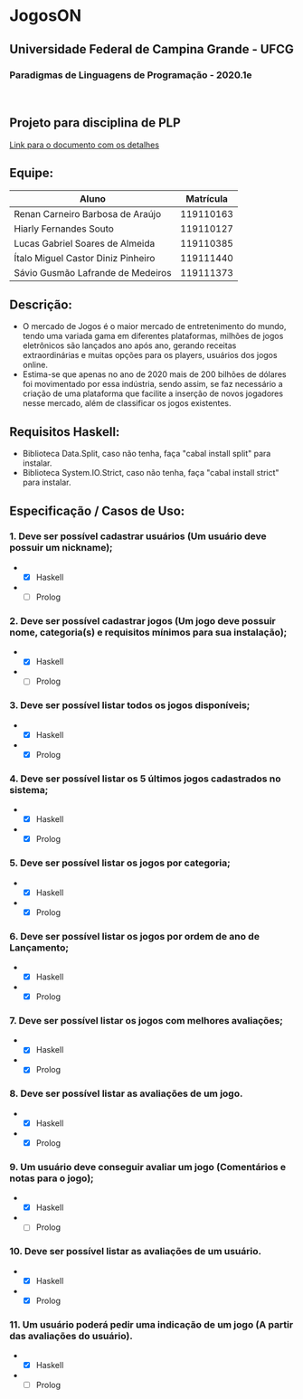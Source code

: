 # JogosON

<h2>Universidade Federal de Campina Grande - UFCG</h2>
<h3>Paradigmas de Linguagens de Programação - 2020.1e</h3>

<br>

## Projeto para disciplina de PLP<br>
[Link para o documento com os detalhes](https://docs.google.com/document/d/1BV6YwQG_IYqMas9ISeIPvewRRr6W14KCdXZC5CmSWKc/edit?usp=sharing)

## Equipe:

Aluno | Matrícula
---------------------------------| ---------
Renan Carneiro Barbosa de Araújo | 119110163
Hiarly Fernandes Souto | 119110127
Lucas Gabriel Soares de Almeida | 119110385
Ítalo Miguel Castor Diniz Pinheiro | 119111440
Sávio Gusmão Lafrande de Medeiros | 119111373

## Descrição:
* O mercado de Jogos é o maior mercado de entretenimento do mundo, tendo uma variada gama em diferentes plataformas, milhões de jogos eletrônicos são lançados ano após ano, gerando receitas extraordinárias e muitas opções para os players, usuários dos jogos online.
* Estima-se que apenas no ano de 2020 mais de 200 bilhões de dólares foi movimentado por essa indústria, sendo assim, se faz necessário a criação de uma plataforma que facilite a inserção de novos jogadores nesse mercado, além de classificar os jogos existentes.

## Requisitos Haskell:
* Biblioteca Data.Split, caso não tenha, faça "cabal install split" para instalar.
* Biblioteca System.IO.Strict, caso não tenha, faça "cabal install strict" para instalar.

## Especificação / Casos de Uso:
### 1. Deve ser possível cadastrar usuários (Um usuário deve possuir um nickname);
* - [X] Haskell
* - [ ] Prolog

### 2. Deve ser possível cadastrar jogos (Um jogo deve possuir nome, categoria(s) e requisitos mínimos para sua instalação);
* - [X] Haskell
* - [ ] Prolog

### 3. Deve ser possível listar todos os jogos disponíveis;
* - [X] Haskell
* - [X] Prolog

### 4. Deve ser possível listar os 5 últimos jogos cadastrados no sistema;
* - [X] Haskell
* - [X] Prolog

### 5. Deve ser possível listar os jogos por categoria;
* - [X] Haskell
* - [X] Prolog

### 6. Deve ser possível listar os jogos por ordem de ano de Lançamento;
* - [X] Haskell
* - [X] Prolog

### 7. Deve ser possível listar os jogos com melhores avaliações;
* - [X] Haskell
* - [X] Prolog

### 8. Deve ser possível listar as avaliações de um jogo.
* - [X] Haskell
* - [X] Prolog

### 9. Um usuário deve conseguir avaliar um jogo (Comentários e notas para o jogo); 
* - [X] Haskell
* - [ ] Prolog

### 10. Deve ser possível listar as avaliações de um usuário.
* - [X] Haskell
* - [X] Prolog

### 11. Um usuário poderá pedir uma indicação de um jogo (A partir das avaliações do usuário).
* - [X] Haskell
* - [ ] Prolog
